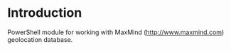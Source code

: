 # Introduction

PowerShell module for working with MaxMind (http://www.maxmind.com) geolocation database.